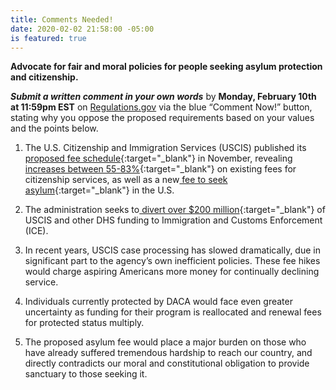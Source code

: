 ```yaml
---
title: Comments Needed!
date: 2020-02-02 21:58:00 -05:00
is featured: true
---
```



**Advocate for fair and moral policies for people seeking asylum protection and citizenship.** 

***Submit a written comment in your own words*** by **Monday, February 10th at 11:59pm EST** on [Regulations.gov](https://www.regulations.gov/document?D=USCIS-2019-0010-10938&link_id=18&can_id=3ff4c15b62073952b0491b5bb6cdb833&source=email-indivisible-acton-weekly-newsletter-1282020&email_referrer=&email_subject=indivisible-acton-weekly-newsletter-242020) via the blue “Comment Now!” button, stating why you oppose the proposed requirements based on your values and the points below.

1. The U.S. Citizenship and Immigration Services (USCIS) published its[ proposed fee schedule](https://www.cnn.com/2019/11/08/politics/asylum-fee-uscis/index.html?link_id=19&can_id=3ff4c15b62073952b0491b5bb6cdb833&source=email-indivisible-acton-weekly-newsletter-1282020&email_referrer=&email_subject=indivisible-acton-weekly-newsletter-242020){:target="_blank"} in November, revealing[ increases between 55-83%](https://www.washingtonpost.com/business/2019/11/13/cost-become-us-citizen-is-going-up-percent/?link_id=20&can_id=3ff4c15b62073952b0491b5bb6cdb833&source=email-indivisible-acton-weekly-newsletter-1282020&email_referrer=&email_subject=indivisible-acton-weekly-newsletter-242020){:target="_blank"} on existing fees for citizenship services, as well as a new[ fee to seek asylum](https://cliniclegal.org/resources/federal-administrative-advocacy/faqs-regarding-uscis-proposed-fee-schedule-and-changes?link_id=21&can_id=3ff4c15b62073952b0491b5bb6cdb833&source=email-indivisible-acton-weekly-newsletter-1282020&email_referrer=&email_subject=indivisible-acton-weekly-newsletter-242020){:target="_blank"} in the U.S.

2. The administration seeks to[ divert over $200 million](https://www.rollcall.com/news/trump-wants-reprogram-dhs-money-ice-detention-operations?link_id=22&can_id=3ff4c15b62073952b0491b5bb6cdb833&source=email-indivisible-acton-weekly-newsletter-1282020&email_referrer=&email_subject=indivisible-acton-weekly-newsletter-242020){:target="_blank"} of USCIS and other DHS funding to Immigration and Customs Enforcement (ICE).

3. In recent years, USCIS case processing has slowed dramatically, due in significant part to the agency’s own inefficient policies. These fee hikes would charge aspiring Americans more money for continually declining service.

4. Individuals currently protected by DACA would face even greater uncertainty as funding for their program is reallocated and renewal fees for protected status multiply.

5. The proposed asylum fee would place a major burden on those who have already suffered tremendous hardship to reach our country, and directly contradicts our moral and constitutional obligation to provide sanctuary to those seeking it.
